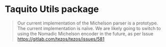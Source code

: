 # Taquito Utils package 

> Our current implementation of the Michelson parser is a prototype. The current implementation is naïve. We are likely going to switch to using the Nomadic Michelson encoder in the future, as per Issue https://gitlab.com/tezos/tezos/issues/581